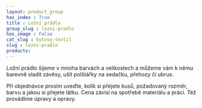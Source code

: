 ```yaml
---
layout: product_group
has_index : True
title : Ložní prádlo
group_slug : lozni-pradlo
has_image : False
cat_slug : bytovy-textil
slug : lozni-pradlo
products:
---
```


Ložní prádlo šijeme v mnoha barvách a velikostech a můžeme vám k němu barevně sladit závěsy, ušít polštářky na sedačku, přehozy či ubrus.

Při objednávce prosím uveďte, kolik si přejete kusů, požadovaný rozměr, barvu a jakou si přejete látku.
Cena závisí na spotřebě materiálu a práci. Též provádíme úpravy a opravy.


